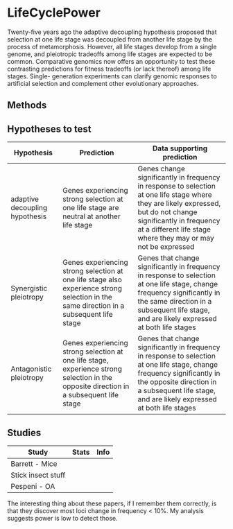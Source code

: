 # LifeCyclePower

Twenty-five years ago the adaptive decoupling hypothesis proposed that selection at one life stage was decoupled from another life stage by the process of metamorphosis. However, all life stages develop from a single genome, and pleiotropic tradeoffs among life stages are expected to be common. Comparative genomics now offers an opportunity to test these contrasting predictions  for fitness tradeoffs (or lack thereof) among life stages. Single- generation experiments can clarify genomic responses to artificial selection and complement other evolutionary approaches.

## Methods

## Hypotheses to test

| Hypothesis | Prediction | Data supporting prediction | 
| -----------|-------------|-----------------|
| adaptive decoupling hypothesis | Genes experiencing strong selection at one life stage are neutral at another life stage | Genes change significantly in frequency in response to selection at one life stage where they are likely expressed, but do not change significantly in frequency at a different life stage where they may or may not be expressed |
| Synergistic pleiotropy | Genes experiencing strong selection at one life stage also experience strong selection in the same direction in a subsequent life stage | Genes that change significantly in frequency in response to selection at one life stage, change frequency significantly in the same direction in a subsequent life stage, and are likely expressed at both life stages |
| Antagonistic pleiotropy | Genes experiencing strong selection at one life stage, experience strong selection in the opposite direction in a subsequent life stage | Genes that change significantly in frequency in response to selection at one life stage, change frequency significantly in the opposite direction in a subsequent life stage, and are likely expressed at both life stages |

## Studies

|Study | Stats | Info|
|-------|----------|------------------------|
| Barrett - Mice | |
| Stick insect stuff | |
| Pespeni - OA | |

The interesting thing about these papers, if I remember them correctly, is that they discover most loci change in frequency < 10%. My analysis suggests power is low to detect those.
